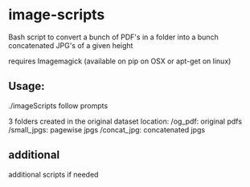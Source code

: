 # image-scripts
Bash script to convert a bunch of PDF's in a folder into a bunch concatenated JPG's of a given height

requires Imagemagick (available on pip on OSX or apt-get on linux)

## Usage:
./imageScripts
follow prompts

3 folders created in the original dataset location:
/og_pdf:			original pdfs
/small_jpgs:		pagewise jpgs
/concat_jpg:		concatenated jpgs 

## additional
additional scripts if needed

